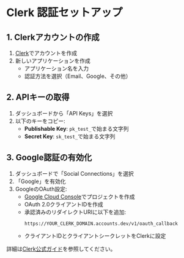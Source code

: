 # Clerk 認証セットアップ

## 1. Clerkアカウントの作成

1. [Clerk](https://clerk.com)でアカウントを作成
2. 新しいアプリケーションを作成
   - アプリケーション名を入力
   - 認証方法を選択（Email、Google、その他）

## 2. APIキーの取得

1. ダッシュボードから「API Keys」を選択
2. 以下のキーをコピー:
   - **Publishable Key**: `pk_test_`で始まる文字列
   - **Secret Key**: `sk_test_`で始まる文字列

## 3. Google認証の有効化

1. ダッシュボードで「Social Connections」を選択
2. 「Google」を有効化
3. GoogleのOAuth設定:
   - [Google Cloud Console](https://console.cloud.google.com/)でプロジェクトを作成
   - OAuth 2.0クライアントIDを作成
   - 承認済みのリダイレクトURIに以下を追加:
     ```
     https://YOUR_CLERK_DOMAIN.accounts.dev/v1/oauth_callback
     ```
   - クライアントIDとクライアントシークレットをClerkに設定

詳細は[Clerk公式ガイド](https://clerk.com/docs/authentication/social-connections/google)を参照してください。
